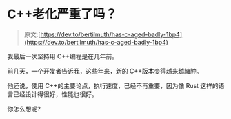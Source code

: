 # C++老化严重了吗？

> 原文:[https://dev.to/bertilmuth/has-c-aged-badly-1bp4](https://dev.to/bertilmuth/has-c-aged-badly-1bp4)

我最后一次坚持用 C++编程是在几年前。

前几天，一个开发者告诉我，这些年来，新的 C++版本变得越来越臃肿。

他还说，使用 C++的主要论点，执行速度，已经不再重要，因为像 Rust 这样的语言已经设计得很好，性能也很好。

你怎么想呢?